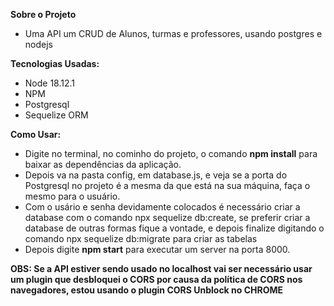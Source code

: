 
**Sobre o Projeto**
* Uma API um CRUD de Alunos, turmas e professores, usando postgres e nodejs

**Tecnologias Usadas:**
* Node 18.12.1
* NPM
* Postgresql
* Sequelize ORM

**Como Usar:**
* Digite no terminal, no cominho do projeto, o comando **npm install** para baixar as dependências da aplicação.
* Depois va na pasta config, em database.js, e veja se a porta do Postgresql no projeto é a mesma da que está na sua máquina, faça o mesmo para o usuário.
* Com o usário e senha devidamente colocados é necessário criar a database com o comando npx sequelize db:create, se preferir criar a database de outras formas fique a vontade, e depois finalize digitando o comando npx sequelize db:migrate para criar as tabelas
* Depois digite **npm start** para executar um server na porta 8000.

**OBS: Se a API estiver sendo usado no localhost vai ser necessário usar um plugin que desbloquei o CORS por causa da política de CORS nos navegadores, estou usando o plugin CORS Unblock no CHROME**



